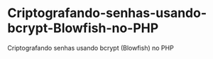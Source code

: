 # Criptografando-senhas-usando-bcrypt-Blowfish-no-PHP
Criptografando senhas usando bcrypt (Blowfish) no PHP
